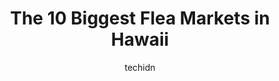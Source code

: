 ---
layout: ampstory
image: https://i0.wp.com/paketmu.com/wp-content/uploads/2023/06/menehune-fair-0-in-hawaii-1686371478.jpeg?resize=640,853
author: techidn
featured: false
description: Explore the diverse Flea Market scene in Hawaii, home to an incredible selection of 10 establishments catering to every taste. Whether youre in search of iconic favorites or undiscovered tr
title: The 10 Biggest Flea Markets in Hawaii
cover:
   title: The 10 Biggest Flea Markets in Hawaii
   subtitle: RICKPATE
   background: https://paketmu.com/wp-content/uploads/2023/06/menehune-fair-0-in-hawaii-1686371478.jpeg

pages: 
 - layout: thirds
   top: <h1>#1 Aloha Stadium Swap Meet</h1>
   bottom: "<p>This is the place to go for souvenirs, good vibes and great local food!!!! They do sell some of the same stuff as Walmart and the shops in Waikiki but here they  mostly h</p>"
   background: https://paketmu.com/wp-content/uploads/2023/06/menehune-fair-1-in-hawaii-1686371479.jpeg
   backgroundblur: true
 - layout: thirds
   top: <h1>#2 Kona Farmers Market</h1>
   bottom: "<p>Great market! Gets busy mid afternoon.Accessibility - curb-cuts and space to maneuver a stroller/wheelchairParking - street parking and parking lotSeating - noOptions - fruit</p>"
   background: https://paketmu.com/wp-content/uploads/2023/06/menehune-fair-2-in-hawaii-1686371480.jpeg
   cta:
      link: https://paketmu.com/the-10-biggest-flea-markets-in-hawaii/
      text: The 10 Biggest Flea Markets in Hawaii
 - layout: thirds
   top: <h1>#3 KCC Farmers Market</h1>
   bottom: "<p>Large parking lot with ample space! A wide variety of produce and food! Love the tropical fruits! Passion fruits, star fruits at 3 dollars per bag! What a steal! Check ou</p>"
   background: https://paketmu.com/wp-content/uploads/2023/06/menehune-fair-3-in-hawaii-1686371482.jpeg
   cta:
      link: https://paketmu.com/the-10-biggest-flea-markets-in-hawaii/
      text: The 10 Biggest Flea Markets in Hawaii
 - layout: thirds
   top: <h1>#4 Maunakea Marketplace</h1>
   bottom: "<p>1120 Maunakea St #200, Honolulu, HI 96817, United States</p>"
   background: https://images.unsplash.com/photo-1533735380053-eb8d0759b24a?ixlib=rb-4.0.3&ixid=MnwxMjA3fDB8MHxwaG90by1wYWdlfHx8fGVufDB8fHx8&auto=format&fit=crop&w=640&h=853&q=80
   cta:
      link: https://paketmu.com/the-10-biggest-flea-markets-in-hawaii/
      text: The 10 Biggest Flea Markets in Hawaii
 - layout: thirds
   top: <h1>#5 Uncle Roberts Awa Bar and Farmers Market</h1>
   bottom: "<p>12-5038 Kalapana Kapoho Beach Rd, Pāhoa, HI 96778, United States</p>"
   background: https://images.unsplash.com/photo-1599422314077-f4dfdaa4cd09?ixlib=rb-4.0.3&ixid=MnwxMjA3fDB8MHxwaG90by1wYWdlfHx8fGVufDB8fHx8&auto=format&fit=crop&w=640&h=853&q=80
   cta:
      link: https://paketmu.com/the-10-biggest-flea-markets-in-hawaii/
      text: The 10 Biggest Flea Markets in Hawaii
 - layout: thirds
   top: <h1>#6 Makuu Farmers Market</h1>
   bottom: "<p>15-2131 Keaau-Pahoa Rd, Pāhoa, HI 96778, United States</p>"
   background: https://images.unsplash.com/photo-1564951434112-64d74cc2a2d7?ixlib=rb-4.0.3&ixid=MnwxMjA3fDB8MHxwaG90by1wYWdlfHx8fGVufDB8fHx8&auto=format&fit=crop&w=640&h=853&q=80
   cta:
      link: https://paketmu.com/the-10-biggest-flea-markets-in-hawaii/
      text: The 10 Biggest Flea Markets in Hawaii
 - layout: thirds
   top: <h1>#7 Maui Swap Meet</h1>
   bottom: "<p>310 W Kaahumanu Ave, Kahului, HI 96732, United States</p>"
   background: https://images.unsplash.com/photo-1580610447943-1bfbef5efe07?ixlib=rb-4.0.3&ixid=MnwxMjA3fDB8MHxwaG90by1wYWdlfHx8fGVufDB8fHx8&auto=format&fit=crop&w=640&h=853&q=80
   cta:
      link: https://paketmu.com/the-10-biggest-flea-markets-in-hawaii/
      text: The 10 Biggest Flea Markets in Hawaii
 - layout: thirds
   middle: Continue reading...
   background: https://images.unsplash.com/photo-1553949345-eb786bb3f7ba?ixlib=rb-4.0.3&ixid=MnwxMjA3fDB8MHxwaG90by1wYWdlfHx8fGVufDB8fHx8&auto=format&fit=crop&w=640&h=853&q=80
   cta:
      link: https://paketmu.com/the-10-biggest-flea-markets-in-hawaii/
      text: The 10 Biggest Flea Markets in Hawaii
      
---